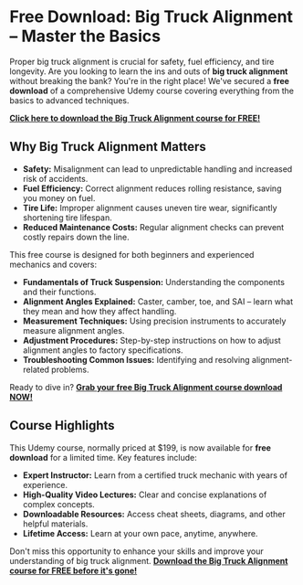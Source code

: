 # Free Download: Big Truck Alignment – Master the Basics

Proper big truck alignment is crucial for safety, fuel efficiency, and tire longevity. Are you looking to learn the ins and outs of **big truck alignment** without breaking the bank? You're in the right place! We've secured a **free download** of a comprehensive Udemy course covering everything from the basics to advanced techniques.

[**Click here to download the Big Truck Alignment course for FREE!**](https://udemywork.com/big-truck-alignment)

## Why Big Truck Alignment Matters

*   **Safety:** Misalignment can lead to unpredictable handling and increased risk of accidents.
*   **Fuel Efficiency:** Correct alignment reduces rolling resistance, saving you money on fuel.
*   **Tire Life:** Improper alignment causes uneven tire wear, significantly shortening tire lifespan.
*   **Reduced Maintenance Costs:** Regular alignment checks can prevent costly repairs down the line.

This free course is designed for both beginners and experienced mechanics and covers:

*   **Fundamentals of Truck Suspension:** Understanding the components and their functions.
*   **Alignment Angles Explained:** Caster, camber, toe, and SAI – learn what they mean and how they affect handling.
*   **Measurement Techniques:** Using precision instruments to accurately measure alignment angles.
*   **Adjustment Procedures:** Step-by-step instructions on how to adjust alignment angles to factory specifications.
*   **Troubleshooting Common Issues:** Identifying and resolving alignment-related problems.

Ready to dive in? [**Grab your free Big Truck Alignment course download NOW!**](https://udemywork.com/big-truck-alignment)

## Course Highlights

This Udemy course, normally priced at \$199, is now available for **free download** for a limited time. Key features include:

*   **Expert Instructor:** Learn from a certified truck mechanic with years of experience.
*   **High-Quality Video Lectures:** Clear and concise explanations of complex concepts.
*   **Downloadable Resources:** Access cheat sheets, diagrams, and other helpful materials.
*   **Lifetime Access:** Learn at your own pace, anytime, anywhere.

Don't miss this opportunity to enhance your skills and improve your understanding of big truck alignment. **[Download the Big Truck Alignment course for FREE before it's gone!](https://udemywork.com/big-truck-alignment)**

